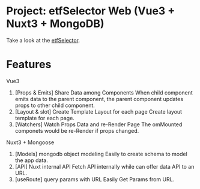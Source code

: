 # Project: etfSelector Web (Vue3 + Nuxt3 + MongoDB)

Take a look at the [etfSelector](https://vue-etf-selector.vercel.app).

# Features

Vue3
1. [Props & Emits] Share Data among Components
   When child component emits data to the parent component, the parent component updates props to other child component.
2. [Layout & slot] Create Template Layout for each page
   Create layout template for each page.
3. [Watchers] Watch Props Data and re-Render Page
   The omMounted componets would be re-Render if props changed.

Nuxt3 + Mongoose
1. [Models] mongodb object modeling
   Easily to create schema to model the app data.
2. [API] Nuxt internal API
   Fetch API internally while can offer data API to an URL.
3. [useRoute] query params with URL
   Easily Get Params from URL.

   
   
